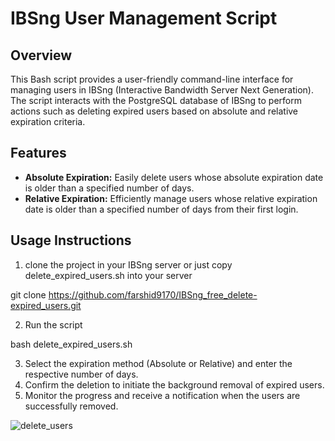 # IBSng User Management Script

## Overview

This Bash script provides a user-friendly command-line interface for managing users in IBSng (Interactive Bandwidth Server Next Generation). The script interacts with the PostgreSQL database of IBSng to perform actions such as deleting expired users based on absolute and relative expiration criteria.

## Features

- **Absolute Expiration:** Easily delete users whose absolute expiration date is older than a specified number of days.
- **Relative Expiration:** Efficiently manage users whose relative expiration date is older than a specified number of days from their first login.

## Usage Instructions
1. clone the project in your IBSng server or just copy delete_expired_users.sh into your server 
   
git clone https://github.com/farshid9170/IBSng_free_delete-expired_users.git

2. Run the script

bash delete_expired_users.sh

3. Select the expiration method (Absolute or Relative) and enter the respective number of days.
4. Confirm the deletion to initiate the background removal of expired users.
5. Monitor the progress and receive a notification when the users are successfully removed.


![delete_users](https://github.com/farshid9170/IBSng_free_delete-expired_users/assets/99282372/b86c9320-ae00-436a-86ec-edb3cb01942e)

